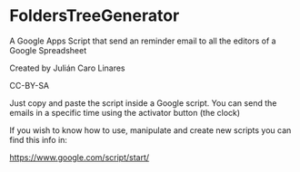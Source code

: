 # FoldersTreeGenerator
A Google Apps Script that send an reminder email to all the editors of a Google Spreadsheet

Created by Julián Caro Linares

CC-BY-SA

Just copy and paste the script inside a Google script. You can send the emails in a specific time using the activator button (the clock)

If you wish to know how to use, manipulate and create new scripts you can find this info in:

https://www.google.com/script/start/
